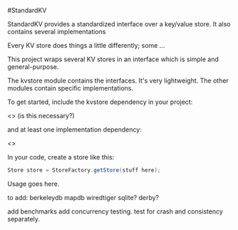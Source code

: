 #StandardKV

StandardKV provides a standardized interface over a key/value store. It also contains several implementations

Every KV store does things a little differently; some ...

This project wraps several KV stores in an interface which is simple and general-purpose.

The kvstore module contains the interfaces. It's very lightweight. The other modules contain specific implementations.

To get started, include the kvstore dependency in your project:

<> (is this necessary?)

and at least one implementation dependency:

<>

In your code, create a store like this:


```Java
Store store = StoreFactory.getStore(stuff here);
```

Usage goes here.


to add:
berkeleydb
mapdb
wiredtiger
sqlite?
derby?

add benchmarks
add concurrency testing. test for crash and consistency separately.


